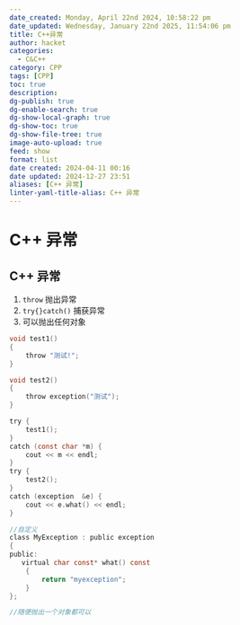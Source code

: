 ```yaml
---
date_created: Monday, April 22nd 2024, 10:58:22 pm
date_updated: Wednesday, January 22nd 2025, 11:54:06 pm
title: C++异常
author: hacket
categories:
  - C&C++
category: CPP
tags: [CPP]
toc: true
description: 
dg-publish: true
dg-enable-search: true
dg-show-local-graph: true
dg-show-toc: true
dg-show-file-tree: true
image-auto-upload: true
feed: show
format: list
date created: 2024-04-11 00:16
date updated: 2024-12-27 23:51
aliases: [C++ 异常]
linter-yaml-title-alias: C++ 异常
---
```


# C++ 异常

## C++ 异常

1. `throw` 抛出异常
2. `try{}catch()` 捕获异常
3. 可以抛出任何对象

```c
void test1()
{
	throw "测试!";
}

void test2()
{
	throw exception("测试");
}

try {
	test1();
}
catch (const char *m) {
	cout << m << endl;
}
try {
	test2();
}
catch (exception  &e) {
	cout << e.what() << endl;
}

//自定义
class MyException : public exception
{
public:
   virtual char const* what() const
    {
        return "myexception";
    }
};

//随便抛出一个对象都可以
```
